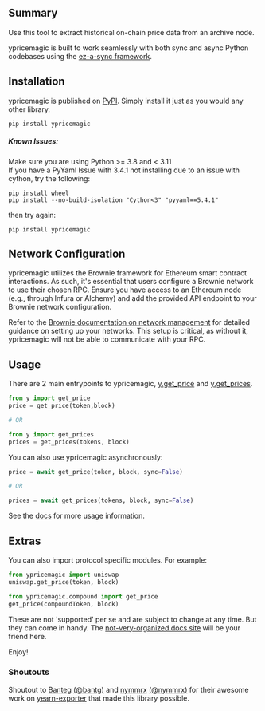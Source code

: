## Summary
Use this tool to extract historical on-chain price data from an archive node.

ypricemagic is built to work seamlessly with both sync and async Python codebases using the [ez-a-sync framework](https://github.com/BobTheBuidler/ez-a-sync).

## Installation
ypricemagic is published on [PyPI](https://pypi.org/). Simply install it just as you would any other library.
```
pip install ypricemagic
```

##### Known Issues:
Make sure you are using Python >= 3.8 and < 3.11  
If you have a PyYaml Issue with 3.4.1 not installing due to an issue with cython, try the following:  
```
pip install wheel
pip install --no-build-isolation "Cython<3" "pyyaml==5.4.1"
```
then try again:
```
pip install ypricemagic
```

## Network Configuration
ypricemagic utilizes the Brownie framework for Ethereum smart contract interactions. As such, it's essential that users configure a Brownie network to use their chosen RPC. Ensure you have access to an Ethereum node (e.g., through Infura or Alchemy) and add the provided API endpoint to your Brownie network configuration.

Refer to the [Brownie documentation on network management](https://eth-brownie.readthedocs.io/en/stable/network-management.html) for detailed guidance on setting up your networks. This setup is critical, as without it, ypricemagic will not be able to communicate with your RPC. 

## Usage

There are 2 main entrypoints to ypricemagic, 
[y.get_price](https://bobthebuidler.github.io/ypricemagic/source/y.html#y.get_price) and [y.get_prices](https://bobthebuidler.github.io/ypricemagic/source/y.html#y.get_prices).

```python
from y import get_price
price = get_price(token,block)

# OR

from y import get_prices
prices = get_prices(tokens, block)
```

You can also use ypricemagic asynchronously:
```python
price = await get_price(token, block, sync=False)

# OR

prices = await get_prices(tokens, block, sync=False)
```

See the [docs](https://bobthebuidler.github.io/ypricemagic) for more usage information.

## Extras
You can also import protocol specific modules. For example:
```python
from ypricemagic import uniswap
uniswap.get_price(token, block)
```
```python
from ypricemagic.compound import get_price
get_price(compoundToken, block)
```
These are not 'supported' per se and are subject to change at any time. But they can come in handy. The [not-very-organized docs site](https://bobthebuidler.github.io/ypricemagic) will be your friend here.

Enjoy!


### Shoutouts
Shoutout to [Banteg](https://github.com/banteg) [(@bantg)](https://twitter.com/bantg) and [nymmrx](https://github.com/nymmrx) [(@nymmrx)](https://twitter.com/nymmrx) for their awesome work on [yearn-exporter](https://github.com/yearn/yearn-exporter) that made this library possible.
